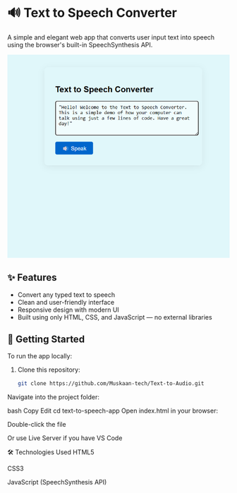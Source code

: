 # 🔊 Text to Speech Converter

A simple and elegant web app that converts user input text into speech using the browser's built-in SpeechSynthesis API.

![App Preview](demo.png)



## ✨ Features

- Convert any typed text to speech
- Clean and user-friendly interface
- Responsive design with modern UI
- Built using only HTML, CSS, and JavaScript — no external libraries


## 🚀 Getting Started

To run the app locally:

1. Clone this repository:
   ```bash
   git clone https://github.com/Muskaan-tech/Text-to-Audio.git
Navigate into the project folder:

bash
Copy
Edit
cd text-to-speech-app
Open index.html in your browser:

Double-click the file

Or use Live Server if you have VS Code

🛠 Technologies Used
HTML5

CSS3

JavaScript (SpeechSynthesis API)

